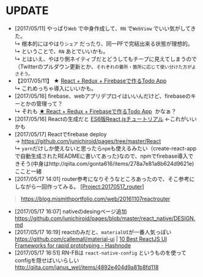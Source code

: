# UPDATE
 - [2017/05/11] やっぱり`Web` で中身作成して、`RN` で`WebView` でいい気がしてきた。  
 ↳ 根本的にはやはり`シェア` だったり、同一PFで完結出来る状態が理想的。  
 ↳ ということで、`RN` あとでいいかも。  
 ↳ とはいえ、やはり側ネイティブだとどうしてもチープに見えてしまうので（Twitterのプルダウン更新とか、`それぞれの要所・箇所に応じて使い分けた方がよさそう。`
 - 【2017/05/11】 ★ [React + Redux + Firebaseで作るTodo App](http://qiita.com/gonta616/items/278a7e81a8b624d9621e)  
 ↳ これめっちゃ導入にいいかも。
 - [2017/05/16] firebase、webアプリデプロイはいいんだけど、firebaseのキーとかの管理って？  
 ↳ それも [★ React + Redux + Firebaseで作るTodo App](http://qiita.com/gonta616/items/278a7e81a8b624d9621e)  かなぁ？
 - [2017/05/16] Reactの生成だと [ES6版React.jsチュートリアル](http://qiita.com/nownabe/items/2d8b92d95186c3941de0#getting-started) ←これがいいかも
 - [2017/05/17] Reactでfirebase deploy → https://github.com/junichiroid/pages/tree/master/React  
 ↳ `yarn`だけしか使えないと思ったら`npm`も使えるみたい（create-react-appで自動生成されたREADMEに書いてあった)なので、npmでfirebase導入できそう(中身はhttp://qiita.com/gonta616/items/278a7e81a8b624d9621e) ここと一緒
 - [2017/05/17 14:01] router参考になりそうなところあったので、そこ参考にしながら一回作ってみる。 [[Project:20170517_router]](https://github.com/junichiroid/pages/tree/master/React/20170517_router)
 > https://blog.mismithportfolio.com/web/20161107reactrouter
 - [2017/05/17 16:07] nativeのdesingページ追加 https://github.com/junichiroid/pages/blob/master/react_native/DESIGN.md
 - [2017/05/17 16:19] reactのみだと、`materialUI`が一番人気っぽい https://github.com/callemall/material-ui | [10 Best ReactJS UI Frameworks for rapid prototyping - Hashnode](https://hashnode.com/post/10-best-reactjs-ui-frameworks-for-rapid-prototyping-cit49tqx414z89c53equ4zc5k)
 - [2017/05/17 16:51] RN-FBは `react-native-config` というものを使って configを隠せばいいらしい http://qiita.com/janus_wel/items/4892e404d9a81b8fd118
